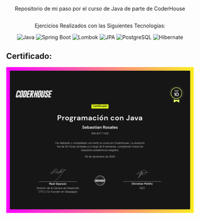 <p align="center">
  Repositorio de mi paso por el curso de Java de parte de CoderHouse
</p>

##

<p align="center">
  Ejercicios Realizados con las Siguientes Tecnologias:
</p>


<p align="center">
  <img src="https://img.shields.io/badge/Java-007396?style=for-the-badge&logo=java&logoColor=white" alt="Java">
  <img src="https://img.shields.io/badge/Spring%20Boot-6DB33F?style=for-the-badge&logo=spring&logoColor=white" alt="Spring Boot">
  <img src="https://img.shields.io/badge/Lombok-BCD136?style=for-the-badge&logo=lombok&logoColor=white" alt="Lombok">
  <img src="https://img.shields.io/badge/JPA-663399?style=for-the-badge&logo=jpa&logoColor=white" alt="JPA">
  <img src="https://img.shields.io/badge/PostgreSQL-336791?style=for-the-badge&logo=postgresql&logoColor=white" alt="PostgreSQL">
  <img src="https://img.shields.io/badge/Hibernate-59666C?style=for-the-badge&logo=hibernate&logoColor=white" alt="Hibernate">
</p>

##

## Certificado:
![PreEntrega](/images/Certificado/certificado.jpg)

